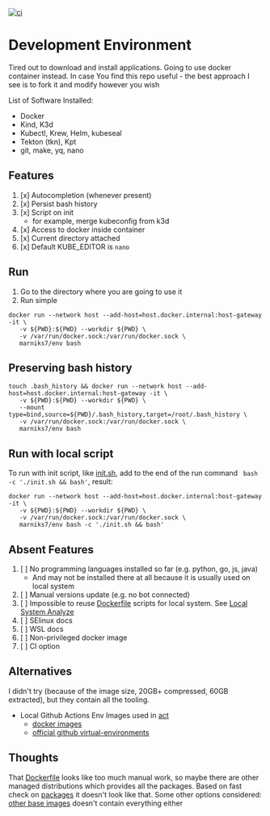 [![ci](https://github.com/marniks7/env/actions/workflows/main.yml/badge.svg)](https://github.com/marniks7/env/actions/workflows/main.yml)

# Development Environment

Tired out to download and install applications. Going to use docker container instead.
In case You find this repo useful - the best approach I see is to fork it and modify however you wish

List of Software Installed:

* Docker
* Kind, K3d
* Kubectl, Krew, Helm, kubeseal
* Tekton (tkn), Kpt
* git, make, yq, nano

## Features

1. [x] Autocompletion (whenever present)
2. [x] Persist bash history
3. [x] Script on init
    * for example, merge kubeconfig from k3d
4. [x] Access to docker inside container
5. [x] Current directory attached
6. [x] Default KUBE_EDITOR is `nano`

## Run

1. Go to the directory where you are going to use it
2. Run simple
```
docker run --network host --add-host=host.docker.internal:host-gateway -it \
   -v ${PWD}:${PWD} --workdir ${PWD} \
   -v /var/run/docker.sock:/var/run/docker.sock \
   marniks7/env bash
```

## Preserving bash history
```
touch .bash_history && docker run --network host --add-host=host.docker.internal:host-gateway -it \
   -v ${PWD}:${PWD} --workdir ${PWD} \
   --mount type=bind,source=${PWD}/.bash_history,target=/root/.bash_history \
   -v /var/run/docker.sock:/var/run/docker.sock \
   marniks7/env bash
```

## Run with local script
To run with init script, like [init.sh](init.sh), add to the end of the run command ` bash -c './init.sh && bash'`, result:
```
docker run --network host --add-host=host.docker.internal:host-gateway -it \
   -v ${PWD}:${PWD} --workdir ${PWD} \
   -v /var/run/docker.sock:/var/run/docker.sock \
   marniks7/env bash -c './init.sh && bash'
```

## Absent Features

1. [ ] No programming languages installed so far (e.g. python, go, js, java)
    * And may not be installed there at all because it is usually used on local system
2. [ ] Manual versions update (e.g. no bot connected)
3. [ ] Impossible to reuse [Dockerfile](Dockerfile) scripts for local system.
   See [Local System Analyze](docs/local-system.md)
4. [ ] SElinux docs
5. [ ] WSL docs
6. [ ] Non-privileged docker image
7. [ ] CI option

## Alternatives

I didn't try (because of the image size, 20GB+ compressed, 60GB extracted), but they contain all the tooling.

* Local Github Actions Env Images used in [act](https://github.com/nektos/act)
    - [docker images](https://github.com/catthehacker/docker_images)
    - [official github virtual-environments](https://github.com/actions/virtual-environments)

## Thoughts

That [Dockerfile](Dockerfile) looks like too much manual work, so maybe there are other managed distributions
which
provides all the packages. Based on fast check on [packages](https://pkgs.org/) it doesn't look like that.
Some other options considered: [other base images](other) doesn't contain everything either
